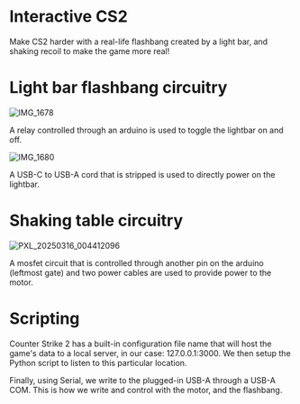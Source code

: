 # Interactive CS2

Make CS2 harder with a real-life flashbang created by a light bar, and shaking recoil to make the game more real!

# Light bar flashbang circuitry

![IMG_1678](https://github.com/user-attachments/assets/6803fb5c-b8ff-4513-8f8d-1ca9ab3d0534)

A relay controlled through an arduino is used to toggle the lightbar on and off.

![IMG_1680](https://github.com/user-attachments/assets/fb21ae14-24f6-4afe-9fae-953b6aa5527f)

A USB-C to USB-A cord that is stripped is used to directly power on the lightbar.

# Shaking table circuitry

![PXL_20250316_004412096](https://github.com/user-attachments/assets/2082795e-ca1b-41c1-9f32-14e63461ce81)

A mosfet circuit that is controlled through another pin on the arduino (leftmost gate) and two power cables are used to provide power to the motor.

# Scripting

Counter Strike 2 has a built-in configuration file name that will host the game's data to a local server, in our case: 127.0.0.1:3000. We then setup the Python script to listen to this particular location.

Finally, using Serial, we write to the plugged-in USB-A through a USB-A COM. This is how we write and control with the motor, and the flashbang.
